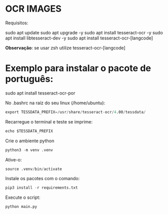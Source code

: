 # OCR IMAGES

Requisitos:

sudo apt update
sudo apt upgrade -y
sudo apt install tesseract-ocr -y
sudo apt install libtesseract-dev -y
sudo apt install tesseract-ocr-[langcode]

**Observação**: se usar zsh utilize tesseract-ocr-\[langcode\]


# Exemplo para instalar o pacote de português:
sudo apt install tesseract-ocr-por


No .bashrc na raíz do seu linux (/home/ubuntu):

```s
export TESSDATA_PREFIX=/usr/share/tesseract-ocr/4.00/tessdata/
```

Recarregue o terminal e teste se imprime:

```s
echo $TESSDATA_PREFIX
```

Crie o ambiente python

```s
python3 -m venv .venv
```

Ative-o:

```s
source .venv/bin/activate
```

Instale os pacotes com o comando:

```s
pip3 install -r requirements.txt
```

Execute o script:

```s
python main.py
```

